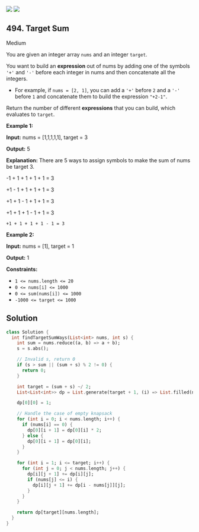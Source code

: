 [![](https://img.shields.io/github/stars/LeetCode-in-Dart/LeetCode-in-Dart?label=Stars&style=flat-square)](https://github.com/LeetCode-in-Dart/LeetCode-in-Dart)
[![](https://img.shields.io/github/forks/LeetCode-in-Dart/LeetCode-in-Dart?label=Fork%20me%20on%20GitHub%20&style=flat-square)](https://github.com/LeetCode-in-Dart/LeetCode-in-Dart/fork)

## 494\. Target Sum

Medium

You are given an integer array `nums` and an integer `target`.

You want to build an **expression** out of nums by adding one of the symbols `'+'` and `'-'` before each integer in nums and then concatenate all the integers.

*   For example, if `nums = [2, 1]`, you can add a `'+'` before `2` and a `'-'` before `1` and concatenate them to build the expression `"+2-1"`.

Return the number of different **expressions** that you can build, which evaluates to `target`.

**Example 1:**

**Input:** nums = [1,1,1,1,1], target = 3

**Output:** 5

**Explanation:** There are 5 ways to assign symbols to make the sum of nums be target 3. 

-1 + 1 + 1 + 1 + 1 = 3 

+1 - 1 + 1 + 1 + 1 = 3 

+1 + 1 - 1 + 1 + 1 = 3 

+1 + 1 + 1 - 1 + 1 = 3 

    +1 + 1 + 1 + 1 - 1 = 3

**Example 2:**

**Input:** nums = [1], target = 1

**Output:** 1

**Constraints:**

*   `1 <= nums.length <= 20`
*   `0 <= nums[i] <= 1000`
*   `0 <= sum(nums[i]) <= 1000`
*   `-1000 <= target <= 1000`

## Solution

```dart
class Solution {
  int findTargetSumWays(List<int> nums, int s) {
    int sum = nums.reduce((a, b) => a + b);
    s = s.abs();

    // Invalid s, return 0
    if (s > sum || (sum + s) % 2 != 0) {
      return 0;
    }

    int target = (sum + s) ~/ 2;
    List<List<int>> dp = List.generate(target + 1, (i) => List.filled(nums.length + 1, 0));

    dp[0][0] = 1;

    // Handle the case of empty knapsack
    for (int i = 0; i < nums.length; i++) {
      if (nums[i] == 0) {
        dp[0][i + 1] = dp[0][i] * 2;
      } else {
        dp[0][i + 1] = dp[0][i];
      }
    }

    for (int i = 1; i <= target; i++) {
      for (int j = 0; j < nums.length; j++) {
        dp[i][j + 1] += dp[i][j];
        if (nums[j] <= i) {
          dp[i][j + 1] += dp[i - nums[j]][j];
        }
      }
    }

    return dp[target][nums.length];
  }
}
```